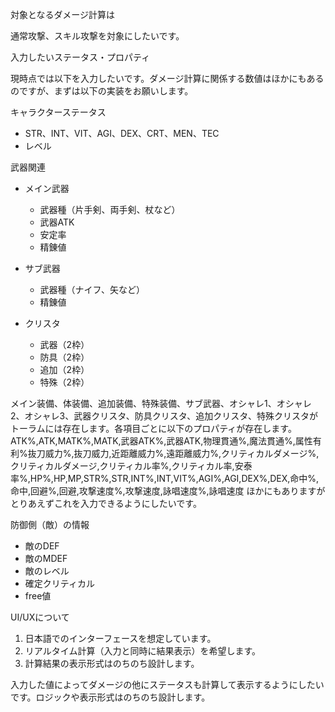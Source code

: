 対象となるダメージ計算は


  通常攻撃、スキル攻撃を対象にしたいです。

  入力したいステータス・プロパティ

  現時点では以下を入力したいです。ダメージ計算に関係する数値はほかにもあるのですが、まずは以下の実装をお願いします。

  キャラクターステータス

  - STR、INT、VIT、AGI、DEX、CRT、MEN、TEC
  - レベル

  武器関連

- メイン武器
  - 武器種（片手剣、両手剣、杖など）
  - 武器ATK
  - 安定率
  - 精錬値

- サブ武器
  - 武器種（ナイフ、矢など）
  - 精錬値

- クリスタ
  - 武器（2枠）
  - 防具（2枠）
  - 追加（2枠）
  - 特殊（2枠）
  

メイン装備、体装備、追加装備、特殊装備、サブ武器、オシャレ1、オシャレ2、オシャレ3、武器クリスタ、防具クリスタ、追加クリスタ、特殊クリスタがトーラムには存在します。各項目ごとに以下のプロパティが存在します。
ATK%,ATK,MATK%,MATK,武器ATK%,武器ATK,物理貫通%,魔法貫通%,属性有利%抜刀威力%,抜刀威力,近距離威力%,遠距離威力%,クリティカルダメージ%,クリティカルダメージ,クリティカル率%,クリティカル率,安泰率%,HP%,HP,MP,STR%,STR,INT%,INT,VIT%,AGI%,AGI,DEX%,DEX,命中%,命中,回避%,回避,攻撃速度%,攻撃速度,詠唱速度%,詠唱速度
ほかにもありますがとりあえずこれを入力できるようにしたいです。


  防御側（敵）の情報

  - 敵のDEF
  - 敵のMDEF
  - 敵のレベル
  - 確定クリティカル
  - free値

  UI/UXについて

  1. 日本語でのインターフェースを想定しています。
  2. リアルタイム計算（入力と同時に結果表示）を希望します。
  3. 計算結果の表示形式はのちのち設計します。

入力した値によってダメージの他にステータスも計算して表示するようにしたいです。ロジックや表示形式はのちのち設計します。
